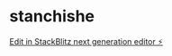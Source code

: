 # stanchishe

[Edit in StackBlitz next generation editor ⚡️](https://stackblitz.com/~/github.com/229990131/stanchishe)